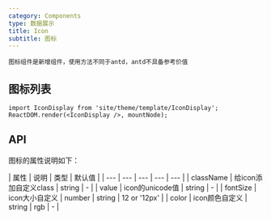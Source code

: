 ```yaml
---
category: Components
type: 数据展示
title: Icon
subtitle: 图标
---
```


`图标组件是新增组件，使用方法不同于antd，antd不具备参考价值`

## 图标列表

```__react
import IconDisplay from 'site/theme/template/IconDisplay';
ReactDOM.render(<IconDisplay />, mountNode);
```

## API

图标的属性说明如下：

| 属性 | 说明 | 类型 | 默认值 |
| --- | --- | --- | --- | --- |
| className | 给icon添加自定义class | string | - |
| value | icon的unicode值 | string | - |
| fontSize | icon大小自定义 | number \| string | 12 or '12px' |
| color | icon颜色自定义 | string \| rgb | - |
